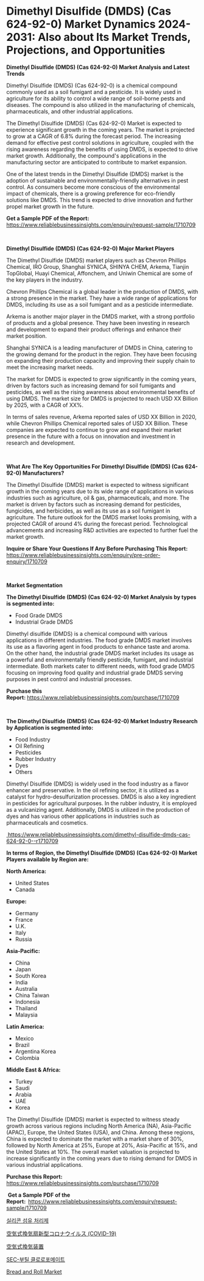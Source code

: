 <p><h1>Dimethyl Disulfide (DMDS) (Cas 624-92-0) Market Dynamics 2024-2031: Also about Its Market Trends, Projections, and Opportunities</h1></p><p><strong>Dimethyl Disulfide (DMDS) (Cas 624-92-0) Market Analysis and Latest Trends</strong></p>
<p><p>Dimethyl Disulfide (DMDS) (Cas 624-92-0) is a chemical compound commonly used as a soil fumigant and a pesticide. It is widely used in agriculture for its ability to control a wide range of soil-borne pests and diseases. The compound is also utilized in the manufacturing of chemicals, pharmaceuticals, and other industrial applications.</p><p>The Dimethyl Disulfide (DMDS) (Cas 624-92-0) Market is expected to experience significant growth in the coming years. The market is projected to grow at a CAGR of 6.8% during the forecast period. The increasing demand for effective pest control solutions in agriculture, coupled with the rising awareness regarding the benefits of using DMDS, is expected to drive market growth. Additionally, the compound's applications in the manufacturing sector are anticipated to contribute to market expansion.</p><p>One of the latest trends in the Dimethyl Disulfide (DMDS) market is the adoption of sustainable and environmentally-friendly alternatives in pest control. As consumers become more conscious of the environmental impact of chemicals, there is a growing preference for eco-friendly solutions like DMDS. This trend is expected to drive innovation and further propel market growth in the future.</p></p>
<p><strong>Get a Sample PDF of the Report:&nbsp;</strong> <a href="https://www.reliablebusinessinsights.com/enquiry/request-sample/1710709">https://www.reliablebusinessinsights.com/enquiry/request-sample/1710709</a></p>
<p>&nbsp;</p>
<p><strong>Dimethyl Disulfide (DMDS) (Cas 624-92-0) Major Market Players</strong></p>
<p><p>The Dimethyl Disulfide (DMDS) market players such as Chevron Phillips Chemical, IRO Group, Shanghai SYNICA, SHINYA CHEM, Arkema, Tianjin TopGlobal, Huayi Chemical, Affonchem, and Uniwin Chemical are some of the key players in the industry. </p><p>Chevron Phillips Chemical is a global leader in the production of DMDS, with a strong presence in the market. They have a wide range of applications for DMDS, including its use as a soil fumigant and as a pesticide intermediate.</p><p>Arkema is another major player in the DMDS market, with a strong portfolio of products and a global presence. They have been investing in research and development to expand their product offerings and enhance their market position.</p><p>Shanghai SYNICA is a leading manufacturer of DMDS in China, catering to the growing demand for the product in the region. They have been focusing on expanding their production capacity and improving their supply chain to meet the increasing market needs.</p><p>The market for DMDS is expected to grow significantly in the coming years, driven by factors such as increasing demand for soil fumigants and pesticides, as well as the rising awareness about environmental benefits of using DMDS. The market size for DMDS is projected to reach USD XX Billion by 2025, with a CAGR of XX%.</p><p>In terms of sales revenue, Arkema reported sales of USD XX Billion in 2020, while Chevron Phillips Chemical reported sales of USD XX Billion. These companies are expected to continue to grow and expand their market presence in the future with a focus on innovation and investment in research and development.</p></p>
<p>&nbsp;</p>
<p><strong>What Are The Key Opportunities For Dimethyl Disulfide (DMDS) (Cas 624-92-0) Manufacturers?</strong></p>
<p><p>The Dimethyl Disulfide (DMDS) market is expected to witness significant growth in the coming years due to its wide range of applications in various industries such as agriculture, oil & gas, pharmaceuticals, and more. The market is driven by factors such as increasing demand for pesticides, fungicides, and herbicides, as well as its use as a soil fumigant in agriculture. The future outlook for the DMDS market looks promising, with a projected CAGR of around 4% during the forecast period. Technological advancements and increasing R&D activities are expected to further fuel the market growth.</p></p>
<p><strong>Inquire or Share Your Questions If Any Before Purchasing This Report:</strong> <a href="https://www.reliablebusinessinsights.com/enquiry/pre-order-enquiry/1710709">https://www.reliablebusinessinsights.com/enquiry/pre-order-enquiry/1710709</a></p>
<p>&nbsp;</p>
<p><strong>Market Segmentation</strong></p>
<p><strong>The Dimethyl Disulfide (DMDS) (Cas 624-92-0) Market Analysis by types is segmented into:</strong></p>
<p><ul><li>Food Grade DMDS</li><li>Industrial Grade DMDS</li></ul></p>
<p><p>Dimethyl disulfide (DMDS) is a chemical compound with various applications in different industries. The food grade DMDS market involves its use as a flavoring agent in food products to enhance taste and aroma. On the other hand, the industrial grade DMDS market includes its usage as a powerful and environmentally friendly pesticide, fumigant, and industrial intermediate. Both markets cater to different needs, with food grade DMDS focusing on improving food quality and industrial grade DMDS serving purposes in pest control and industrial processes.</p></p>
<p><strong>Purchase this Report:&nbsp;</strong><a href="https://www.reliablebusinessinsights.com/purchase/1710709">https://www.reliablebusinessinsights.com/purchase/1710709</a></p>
<p>&nbsp;</p>
<p><strong>The Dimethyl Disulfide (DMDS) (Cas 624-92-0) Market Industry Research by Application is segmented into:</strong></p>
<p><ul><li>Food Industry</li><li>Oil Refining</li><li>Pesticides</li><li>Rubber Industry</li><li>Dyes</li><li>Others</li></ul></p>
<p><p>Dimethyl Disulfide (DMDS) is widely used in the food industry as a flavor enhancer and preservative. In the oil refining sector, it is utilized as a catalyst for hydro-desulfurization processes. DMDS is also a key ingredient in pesticides for agricultural purposes. In the rubber industry, it is employed as a vulcanizing agent. Additionally, DMDS is utilized in the production of dyes and has various other applications in industries such as pharmaceuticals and cosmetics.</p></p>
<p><a href="https://www.reliablebusinessinsights.com/dimethyl-disulfide-dmds-cas-624-92-0--r1710709">&nbsp;https://www.reliablebusinessinsights.com/dimethyl-disulfide-dmds-cas-624-92-0--r1710709</a></p>
<p><strong>In terms of Region, the Dimethyl Disulfide (DMDS) (Cas 624-92-0) Market Players available by Region are:</strong></p>
<p>
    <p> <strong> North America: </strong>
        <ul>
            <li>United States</li>
            <li>Canada</li>
        </ul>
        </p> 
    <p> <strong> Europe: </strong>
        <ul>
            <li>Germany</li>
            <li>France</li>
            <li>U.K.</li>
            <li>Italy</li>
            <li>Russia</li>
        </ul>
        </p> 
    <p> <strong> Asia-Pacific: </strong>
        <ul>
            <li>China</li>
            <li>Japan</li>
            <li>South Korea</li>
            <li>India</li>
            <li>Australia</li>
            <li>China Taiwan</li>
            <li>Indonesia</li>
            <li>Thailand</li>
            <li>Malaysia</li>
        </ul>
        </p> 
    <p> <strong> Latin America: </strong>
        <ul>
            <li>Mexico</li>
            <li>Brazil</li>
            <li>Argentina Korea</li>
            <li>Colombia</li>
        </ul>
        </p> 
    <p> <strong> Middle East & Africa: </strong>
        <ul>
            <li>Turkey</li>
            <li>Saudi</li>
            <li>Arabia</li>
            <li>UAE</li>
            <li>Korea</li>
        </ul>
    </p>
    </p>
<p><p>The Dimethyl Disulfide (DMDS) market is expected to witness steady growth across various regions including North America (NA), Asia-Pacific (APAC), Europe, the United States (USA), and China. Among these regions, China is expected to dominate the market with a market share of 30%, followed by North America at 25%, Europe at 20%, Asia-Pacific at 15%, and the United States at 10%. The overall market valuation is projected to increase significantly in the coming years due to rising demand for DMDS in various industrial applications.</p></p>
<p><strong>Purchase this Report: </strong><a href="https://www.reliablebusinessinsights.com/purchase/1710709">https://www.reliablebusinessinsights.com/purchase/1710709</a></p>
<p>&nbsp;<strong>Get a Sample PDF of the Report:&nbsp;&nbsp;</strong><a href="https://www.reliablebusinessinsights.com/enquiry/request-sample/1710709">https://www.reliablebusinessinsights.com/enquiry/request-sample/1710709</a></p>
<p><strong></strong></p>
<p><p><a href="https://github.com/Nicolasrown5/Market-Research-Report-List-1/blob/main/4668263110345.md">실리콘 섬유 처리제</a></p><p><a href="https://github.com/ksxzwxabcuynh011/Market-Research-Report-List-2/blob/main/1583065126512.md">空気式換気扇新型コロナウイルス (COVID-19)</a></p><p><a href="https://github.com/NikitaBruen/Market-Research-Report-List-1/blob/main/6190121126511.md">空気式換気装置</a></p><p><a href="https://github.com/asratman/Market-Research-Report-List-1/blob/main/3120919107091.md">SEC-부틸 클로로포메이트</a></p><p><a href="https://issuu.com/reportprime-2/docs/bread-and-roll-market-size-2030.pptx">Bread and Roll Market</a></p></p>